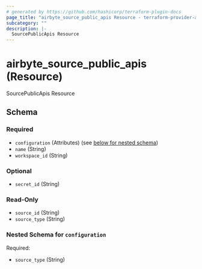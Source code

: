 ```yaml
---
# generated by https://github.com/hashicorp/terraform-plugin-docs
page_title: "airbyte_source_public_apis Resource - terraform-provider-airbyte"
subcategory: ""
description: |-
  SourcePublicApis Resource
---
```


# airbyte_source_public_apis (Resource)

SourcePublicApis Resource



<!-- schema generated by tfplugindocs -->
## Schema

### Required

- `configuration` (Attributes) (see [below for nested schema](#nestedatt--configuration))
- `name` (String)
- `workspace_id` (String)

### Optional

- `secret_id` (String)

### Read-Only

- `source_id` (String)
- `source_type` (String)

<a id="nestedatt--configuration"></a>
### Nested Schema for `configuration`

Required:

- `source_type` (String)


